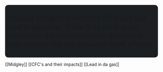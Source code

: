 <div  style="ml: .5rem; mr: .5rem; background-color: #1b1f22;  border-radius: 10px; padding: 5px;">
	<p style="font-size: 1.5rem">
	Thomas Midgley invented CFC's and put lead in gasoline. While they were great inventions the environmental diasasters they caused did not outweigh their effects.
	</p>
</div>




[[Midgley]]
[[CFC's and their impacts]]
[[Lead in da gas]]

